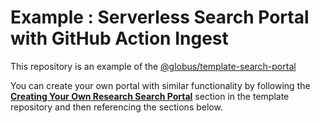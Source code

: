 # Example : Serverless Search Portal with GitHub Action Ingest

This repository is an example of the [@globus/template-search-portal](https://github.com/globus/template-search-portal)

You can create your own portal with similar functionality by following the [**Creating Your Own Research Search Portal**](https://github.com/globus/template-search-portal?tab=readme-ov-file#creating-your-own-static-research-search-portal) section in the template repository and then referencing the sections below.

